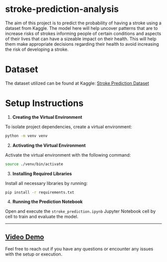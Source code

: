 # stroke-prediction-analysis
The aim of this project is to predict the probability of having a stroke using a dataset from Kaggle. The model here will help uncover patterns that are to increase risks of strokes informing people of certain conditions and aspects of their lives that can have a sizeable impact on their health. This will help them make appropriate decisions regarding their health to avoid increasing the risk of developing a stroke.

# Dataset
The dataset utilized can be found at Kaggle: [Stroke Prediction Dataset](https://www.kaggle.com/datasets/fedesoriano/stroke-prediction-dataset/data)

# Setup Instructions

1. **Creating the Virtual Environment**  

To isolate project dependencies, create a virtual environment:  
```bash
python -m venv venv
```

2. **Activating the Virtual Environment**

Activate the virtual environment with the following command:
```bash
source ./venv/bin/activate
```

3. **Installing Required Libraries**

Install all necessary libraries by running:
```bash
pip install -r requirements.txt
```

4. **Running the Prediction Notebook**

Open and execute the `stroke_prediction.ipynb` Jupyter Notebook cell by cell to train and evaluate the model.

---

## [Video Demo](https://drive.google.com/drive/u/1/home)

Feel free to reach out if you have any questions or encounter any issues with the setup or execution.
